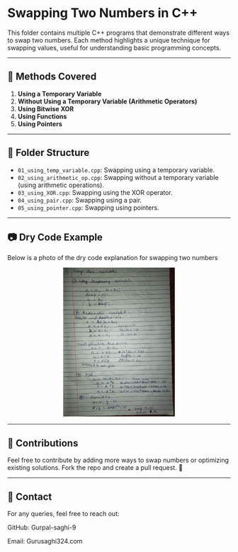 # Swapping Two Numbers in C++

This folder contains multiple C++ programs that demonstrate different ways to swap two numbers. Each method highlights a unique technique for swapping values, useful for understanding basic programming concepts.

---

## 📜 Methods Covered
1. **Using a Temporary Variable**
2. **Without Using a Temporary Variable (Arithmetic Operators)**
3. **Using Bitwise XOR**
4. **Using Functions**
5. **Using Pointers**

---

## 📂 Folder Structure
- `01_using_temp_variable.cpp`: Swapping using a temporary variable.
- `02_using_arithmetic_op.cpp`: Swapping without a temporary variable (using arithmetic operations).
- `03_using_XOR.cpp`: Swapping using the XOR operator.
- `04_using_pair.cpp`: Swapping using a pair.
- `05_using_pointer.cpp`: Swapping using pointers.

---

## 📷 Dry Code Example
Below is a photo of the dry code explanation for swapping two numbers

<div align="center">
  <img src="https://github.com/Gurpal-saghi-9/CPP-50-Practice-Programs/blob/main/Images/01_swap.jpg" alt="Swap" width="50%">
</div>

---

## 🤝 Contributions
Feel free to contribute by adding more ways to swap numbers or optimizing existing solutions. Fork the repo and create a pull request. 🎉

---

## 📧 Contact
For any queries, feel free to reach out:

GitHub: Gurpal-saghi-9

Email: Gurusaghi324.com
